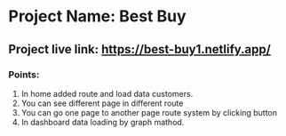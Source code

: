 # Project Name: Best Buy
## Project live link: https://best-buy1.netlify.app/
### Points:
1. In home added route and load data customers.
2. You can see different page in different route
3. You can go one page to another page route system by clicking button
4. In dashboard data loading by graph mathod.